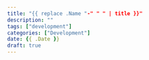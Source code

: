 ```yaml
---
title: "{{ replace .Name "-" " " | title }}"
description: ""
tags: ["development"]
categories: ["Development"]
date: {{ .Date }}
draft: true
---
```


